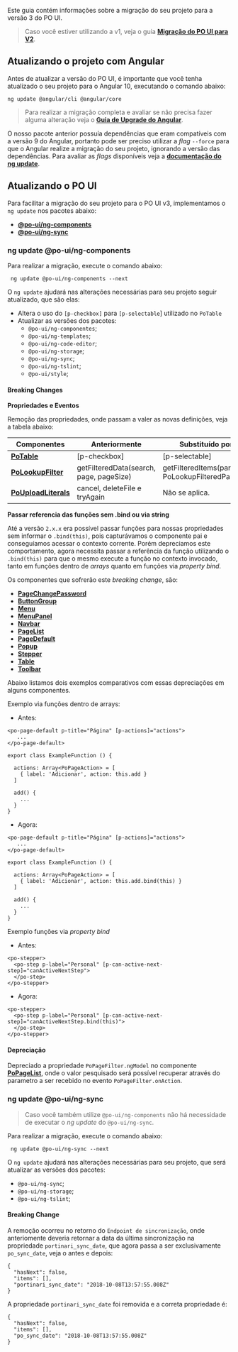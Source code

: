 [comment]: # (@label Migração do PO UI para V3)
[comment]: # (@link guides/migration-poui-v3)

Este guia contém informações sobre a migração do seu projeto para a versão 3 do PO UI.

> Caso você estiver utilizando a v1, veja o guia [**Migração do PO UI para V2**](guides/migration-poui-v2).

## Atualizando o projeto com Angular

Antes de atualizar a versão do PO UI, é importante que você tenha atualizado o seu projeto para
o Angular 10, executando o comando abaixo:

``` ng update @angular/cli @angular/core ```

> Para realizar a migração completa e avaliar se não precisa fazer alguma alteração veja o [**Guia de Upgrade do Angular**](https://update.angular.io/).

O nosso pacote anterior possuía dependências que eram compatíveis com a versão 9 do Angular, portanto
pode ser preciso utilizar a *flag* `--force` para que o Angular realize a migração do seu projeto, ignorando a versão das dependências.
Para avaliar as *flags* disponíveis veja a [**documentação do ng update**](https://angular.io/cli/update).

## Atualizando o PO UI

Para facilitar a migração do seu projeto para o PO UI v3, implementamos o `ng update` nos pacotes abaixo:

- [**@po-ui/ng-components**](guides/migration-poui-v3#components)
- [**@po-ui/ng-sync**](guides/migration-poui-v3#sync)


<a id="components"></a>
### ng update @po-ui/ng-components

Para realizar a migração, execute o comando abaixo:

``` ng update @po-ui/ng-components --next```

O `ng update` ajudará nas alterações necessárias para seu projeto seguir atualizado, que são elas:
  - Altera o uso do `[p-checkbox]` para `[p-selectable`] utilizado no `PoTable`
  - Atualizar as versões dos pacotes:
    - `@po-ui/ng-componentes`;
    - `@po-ui/ng-templates`;
    - `@po-ui/ng-code-editor`;
    - `@po-ui/ng-storage`;
    - `@po-ui/ng-sync`;
    - `@po-ui/ng-tslint`;
    - `@po-ui/style`;

#### Breaking Changes

<b> Propriedades e Eventos </b>

Remoção das propriedades, onde passam a valer as novas definições, veja a tabela abaixo:

<div class="po-row">
  <div class="po-sm-12">
    <table class="po-table">
      <thead>
        <tr class="po-table-header">
          <th class="po-table-header-ellipsis">Componentes</th>
          <th class="po-table-header-ellipsis">Anteriormente</th>
          <th class="po-table-header-ellipsis">Substituído por</th>
        </tr>
      </thead>
      <tbody>
        <tr class="po-table-row">
          <td class="po-table-column">
            <a href="/documentation/po-table"><strong>PoTable</strong></a>
          </td>
          <td class="po-table-column">
            [p-checkbox]
          </td>
          <td class="po-table-column">
            [p-selectable]
          </td>
        </tr>
        <tr class="po-table-row">
          <td class="po-table-column">
          <a href="/documentation/po-lookup"><strong>PoLookupFilter</strong></a>
          </td>
          <td class="po-table-column"> getFilteredData(search, page, pageSize)
          </td>
          <td class="po-table-column"> getFilteredItems(params: PoLookupFilteredParams)
          </td>
        </tr>
        <tr class="po-table-row">
          <td class="po-table-column">
          <a href="/documentation/po-upload"><strong>PoUploadLiterals</strong></a>
          </td>
          <td class="po-table-column"> cancel, deleteFile e tryAgain
          </td>
          <td>
            Não se aplica.
          </td>
        </tr>
      </tbody>
    </table>
  </div>
</div>

<b> Passar referencia das funções sem .bind ou via string </b>

Até a versão `2.x.x` era possível passar funções para nossas propriedades sem informar o `.bind(this)`,
pois capturávamos o componente pai e conseguíamos acessar o contexto corrente. Porém depreciamos este comportamento,
agora necessita passar a referência da função utilizando o `.bind(this)` para que o mesmo execute
a função no contexto invocado, tanto em funções dentro de *arrays* quanto em funções via *property bind*.

Os componentes que sofrerão este *breaking change*, são:
- [**PageChangePassword**](http://po-ui.io/documentation/po-page-change-password)
- [**ButtonGroup**](http://po-ui.io/documentation/po-button-group)
- [**Menu**](http://po-ui.io/documentation/po-menu)
- [**MenuPanel**](http://po-ui.io/documentation/po-menu-panel)
- [**Navbar**](http://po-ui.io/documentation/po-navbar)
- [**PageList**](http://po-ui.io/documentation/po-page-list)
- [**PageDefault**](http://po-ui.io/documentation/po-page-default)
- [**Popup**](http://po-ui.io/documentation/po-popup)
- [**Stepper**](http://po-ui.io/documentation/po-step)
- [**Table**](http://po-ui.io/documentation/po-table)
- [**Toolbar**](http://po-ui.io/documentation/po-toolbar)

Abaixo listamos dois exemplos comparativos com essas depreciações em alguns componentes.

Exemplo via funções dentro de arrays:
- Antes:

```
<po-page-default p-title="Página" [p-actions]="actions">
   ...
</po-page-default>
```

```
export class ExampleFunction () {

  actions: Array<PoPageAction> = [
    { label: 'Adicionar', action: this.add }
  ]

  add() {
    ...
  }
}
```

- Agora:

```
<po-page-default p-title="Página" [p-actions]="actions">
   ...
</po-page-default>
```

```
export class ExampleFunction () {

  actions: Array<PoPageAction> = [
    { label: 'Adicionar', action: this.add.bind(this) }
  ]

  add() {
    ...
  }
}
```

Exemplo funções via *property bind*
- Antes:
```
<po-stepper>
  <po-step p-label="Personal" [p-can-active-next-step]="canActiveNextStep">
  </po-step>
</po-stepper>
```

- Agora:
```
<po-stepper>
  <po-step p-label="Personal" [p-can-active-next-step]="canActiveNextStep.bind(this)">
  </po-step>
</po-stepper>
```

#### Depreciação

Depreciado a propriedade `PoPageFilter.ngModel` no componente [**PoPageList**](/documentation/po-page-list), onde o valor pesquisado será possível recuperar através do parametro a ser recebido no evento `PoPageFilter.onAction`.

<a id="sync"></a>
### ng update @po-ui/ng-sync

> Caso você também utilize `@po-ui/ng-components` não há necessidade de executar o *ng update* do `@po-ui/ng-sync`.

Para realizar a migração, execute o comando abaixo:

``` ng update @po-ui/ng-sync --next```

O `ng update` ajudará nas alterações necessárias para seu projeto, que será atualizar as versões dos pacotes:
  - `@po-ui/ng-sync`;
  - `@po-ui/ng-storage`;
  - `@po-ui/ng-tslint`;

#### Breaking Change

A remoção ocorreu no retorno do `Endpoint de sincronização`, onde anteriomente deveria retornar a data da última sincronização
na propriedade `portinari_sync_date`, que agora passa a ser exclusivamente `po_sync_date`, veja o antes e depois:

```
{
  "hasNext": false,
  "items": [],
  "portinari_sync_date": "2018-10-08T13:57:55.008Z"
}
```

A propriedade `portinari_sync_date` foi removida e a correta propriedade é:

```
{
  "hasNext": false,
  "items": [],
  "po_sync_date": "2018-10-08T13:57:55.008Z"
}
```
